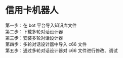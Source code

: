 # 信用卡机器人

第一步：在 bot 平台导入知识库文件  
第二步：下载多轮对话设计器  
第三步：安装多轮对话设计器  
第四步：多轮对话设计器中导入 c66 文件  
第五步：通过多轮对话设计器对 c66 文件进行修改、调试
